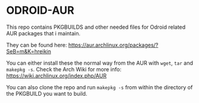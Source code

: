 ODROID-AUR
==========
This repo contains PKGBUILDS and other needed files for Odroid related AUR packages that i maintain.

They can be found here:
https://aur.archlinux.org/packages/?SeB=m&K=hreikin

You can either install these the normal way from the AUR with `wget`, `tar` and `makepkg -s`. Check the Arch Wiki for more info: https://wiki.archlinux.org/index.php/AUR

You can also clone the repo and run `makepkg -s` from within the directory of the PKGBUILD you want to build.
